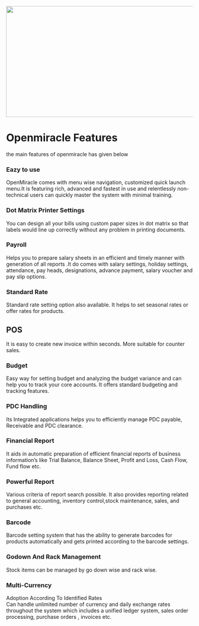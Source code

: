 <img src='http://4.bp.blogspot.com/-x_St4X49GtQ/UsYrn0fm-5I/AAAAAAAAADk/FBq9u3_wCKU/s640/1.2.jpg' height='300' border='0' width='600'>
<h1><b>Openmiracle Features</b></h1>
the main features of openmiracle has given below<br>
<h3>Eazy to use</h3>
OpenMiracle comes with menu wise navigation, customized quick launch menu.It is featuring rich, advanced and fastest in use and relentlessly non-technical users can quickly master the system with minimal training.<br>
<h3>Dot Matrix Printer Settings</h3>
You can design all your bills using custom paper sizes in dot matrix so that labels would line up correctly without any problem in printing documents.<br>
<h3>Payroll</h3>
Helps you to prepare salary sheets in an efficient and timely manner with generation of all reports .It do comes with salary settings, holiday settings, attendance, pay heads, designations, advance payment, salary voucher and pay slip options.<br>
<h3>Standard Rate</h3>
Standard rate setting option also available. It helps to set seasonal rates or offer rates for products.<br>
<h2>POS</h2>
It is easy to create new invoice within seconds. More suitable for counter sales.<br>
<h3>Budget</h3>
Easy way for setting budget and analyzing the budget variance and can help you to track your core accounts. It offers standard budgeting and tracking features.<br>
<h3>PDC Handling</h3>
Its Integrated applications helps you to efficiently manage PDC payable, Receivable and PDC clearance.<br>
<h3>Financial Report</h3>
It aids in automatic preparation of efficient financial reports of business information’s like Trial Balance, Balance Sheet, Profit and Loss, Cash Flow, Fund flow etc.<br>
<h3>Powerful Report</h3>
Various criteria of report search possible. It also provides reporting related to general accounting, inventory control,stock maintenance, sales, and purchases etc.<br>
<h3>Barcode</h3>
Barcode setting system that has the ability to generate barcodes for products automatically and gets printed according to the barcode settings.<br>
<h3>Godown And Rack Management</h3>
Stock items can be managed by go down wise and rack wise.<br>
<h3>Multi-Currency</h3>
Adoption According To Identified Rates<br>
Can handle unlimited number of currency and daily exchange rates throughout the system which includes a unified ledger system, sales order processing, purchase orders , invoices etc.